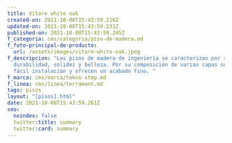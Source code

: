 ```yaml
---
title: Vitare white oak
created-on: 2021-10-08T15:43:59.216Z
updated-on: 2021-10-08T15:43:59.231Z
published-on: 2021-10-08T15:43:59.245Z
f_categoria: cms/categoria/piso-de-madera.md
f_foto-principal-de-producto:
  url: /assets/images/vitare-white-oak.jpeg
f_descripcion: "Los pisos de madera de ingeniería se caracterizan por su
  durabilidad, solidez y belleza. Por su composición de varias capas son de
  fácil instalación y ofrecen un acabado fino. "
f_marca: cms/marca/tekno-step.md
f_linea: cms/linea/terramont.md
tags: pisos
layout: "[pisos].html"
date: 2021-10-08T15:43:59.261Z
seo:
  noindex: false
  twitter:title: summary
  twitter:card: summary
---
```

